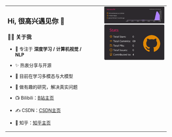 <table>
  <tr>
    <!-- 左：个人信息 -->
    <td width="56%" valign="top" style="padding-right:24px;">

## Hi, 很高兴遇见你 👋  

### 🙋‍♂️ 关于我
- 🔭 专注于 **深度学习 / 计算机视觉 / NLP**
- ✨ 热衷分享与开源
- 🌱 目前在学习多模态与大模型
- 🎯 做有趣的研究，解决真实问题
- 📺 Bilibili：[B站主页](https://space.bilibili.com/357936991?spm_id_from=333.1007.0.0)
- ✍️ CSDN：[CSDN主页](https://blog.csdn.net/2401_87137707?spm=1000.2115.3001.5343)
- 🤝 知乎：[知乎主页](https://www.zhihu.com/people/33-10-70-62-64)

    </td>

    <!-- 中：空白间隔 -->
    <td width="4%">&nbsp;</td>

    <!-- 右：卡片 -->
    <td width="40%" valign="top" style="max-width:460px;">
      <img width="100%" src="https://raw.githubusercontent.com/wuuuu96/wuuuu96/main/profile-summary-card-output/monokai/0-profile-details.svg" /><br/>
      <img width="100%" src="https://raw.githubusercontent.com/wuuuu96/wuuuu96/main/profile-summary-card-output/monokai/3-stats.svg" />
    </td>
  </tr>
</table>
